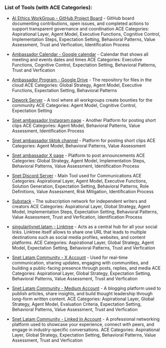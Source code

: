 

### List of Tools (with ACE Categories):
- [AI Ethics WorkGroup - GitHub Project Board](https://github.com/orgs/SingularityNet-Ambassador-Program/projects/1/views/2) - GitHub board documenting contributions, open issues, and completed actions to support transparent governance and coordination
ACE Categories: Aspirational Layer, Agent Model, Executive Functions, Cognitive Control, Implementation Steps, Expectation Setting, Behavioral Patterns, Value Assessment, Trust and Verfication, Identification Process

- [Ambassador Calendar - Google calendar](https://calendar.google.com/calendar/embed?src=singularitynetambassadors%40gmail.com) - Calendar that shows all meeting and events dates and times
ACE Categories: Executive Functions, Cognitive Control, Expectation Setting, Behavioral Patterns, Trust and Verfication

- [Ambassador Program - Google Drive](https://drive.google.com/drive/u/1/my-drive) - The repository for files in the cloud
ACE Categories: Global Strategy, Agent Model, Executive Functions, Expectation Setting, Behavioral Patterns

- [Dework Server](https://app.dework.xyz/singularitynet-ambas) - A tool where all workgroups create bounties for the community
ACE Categories: Agent Model, Cognitive Control, Expectation Setting

- [Snet ambassador Instagram page](https://www.instagram.com/snet_ambassadors/) - Another Platform for posting short clips
ACE Categories: Agent Model, Behavioral Patterns, Value Assessment, Identification Process

- [Snet ambassador tiktok channel](https://www.tiktok.com/@snet_ambassadors) - Platform for posting short clips
ACE Categories: Agent Model, Behavioral Patterns, Value Assessment

- [Snet ambassador X page](https://twitter.com/SNET_Ambassador) - Platform to post announcements
ACE Categories: Global Strategy, Agent Model, Implementation Steps, Behavioral Patterns, Value Assessment, Identification Process

- [Snet Discord Server](https://discord.gg/snet) - Main Tool used for Communications
ACE Categories: Aspirational Layer, Agent Model, Executive Functions, Solution Generation, Expectation Setting, Behavioral Patterns, Role Definitions, Value Assessment, Risk Mitigation, Identification Process

- [Substack](https://substack.com/) - The subscription network for independent writers and creators
ACE Categories: Aspirational Layer, Global Strategy, Agent Model, Implementation Steps, Expectation Setting, Behavioral Patterns, Value Assessment, Trust and Verfication, Identification Process

- [singularitynet.latam - Linktree](https://linktr.ee/singularitynet.latam) - Acts as a central hub for all your social links. Linktree itself allows to share one URL that leads to multiple destinations such as social media profiles, websites, and content platforms.
ACE Categories: Aspirational Layer, Global Strategy, Agent Model, Expectation Setting, Behavioral Patterns, Trust and Verfication

- [Snet Latam Community - X Account](https://x.com/SNET_Latam) - Used for real-time communication, sharing updates, engaging with communities, and building a public-facing presence through posts, replies, and media
ACE Categories: Aspirational Layer, Global Strategy, Expectation Setting, Behavioral Patterns, Value Assessment, Trust and Verfication

- [Snet Latam Community - Medium Account](https://singularitynet-latam.medium.com/) - A blogging platform used to publish articles, share insights, and build thought leadership through long-form written content.
ACE Categories: Aspirational Layer, Global Strategy, Agent Model, Evaluation Criteria, Expectation Setting, Behavioral Patterns, Value Assessment, Trust and Verfication

- [Snet Latam Community - Linked In Account](https://www.linkedin.com/showcase/snet-latam/?viewAsMember=true) - A professional networking platform used to showcase your experience, connect with peers, and engage in industry-specific conversations.
ACE Categories: Aspirational Layer, Global Strategy, Expectation Setting, Behavioral Patterns, Value Assessment, Trust and Verfication

